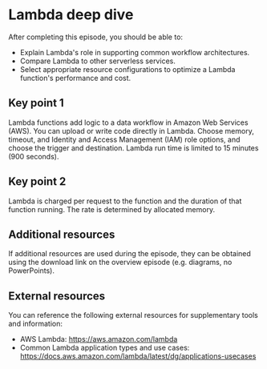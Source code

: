 # Lambda deep dive

After completing this episode, you should be able to:

+ Explain Lambda's role in supporting common workflow architectures.
+ Compare Lambda to other serverless services.
+ Select appropriate resource configurations to optimize a Lambda function's performance and cost.

## Key point 1

Lambda functions add logic to a data workflow in Amazon Web Services (AWS). You can upload or write code directly in Lambda. Choose memory, timeout, and Identity and Access Management (IAM) role options, and choose the trigger and destination. Lambda run time is limited to 15 minutes (900 seconds).

## Key point 2

Lambda is charged per request to the function and the duration of that function running. The rate is determined by allocated memory.

## Additional resources

If additional resources are used during the episode, they can be obtained using the download link on the overview episode (e.g. diagrams, no PowerPoints).

## External resources

You can reference the following external resources for supplementary tools and information:

+ AWS Lambda: <https://aws.amazon.com/lambda>
+ Common Lambda application types and use cases: <https://docs.aws.amazon.com/lambda/latest/dg/applications-usecases>
